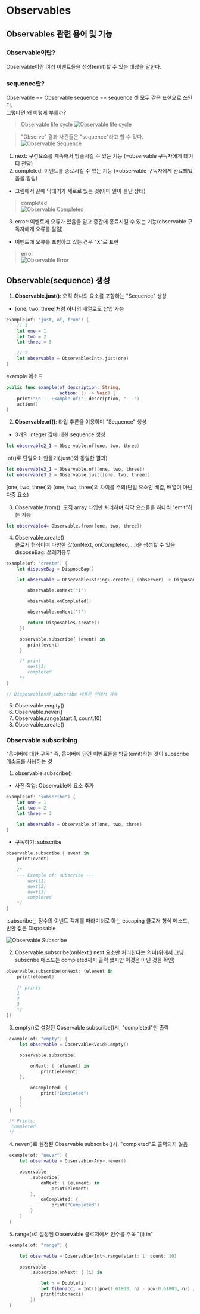 # Observables

## Observables 관련 용어 및 기능

### Observable이란?

Observable이란 여러 이벤트들을 생성(emit)할 수 있는 대상을 말한다.

### sequence란?

Observable == Observable sequence == sequence 셋 모두 같은 표현으로 쓰인다.  
그렇다면 왜 이렇게 부를까?

> Observable life cycle
> ![Observable life cycle](images/ObservableLifeCycle.png)

> "Observe" 결과 사건들은 "sequence"라고 할 수 있다.
> ![Observable Sequence](images/ObserveSequence.png)

1. next: 구성요소를 계속해서 방출시킬 수 있는 기능 (=observable 구독자에게 데이터 전달)
2. completed: 이벤트를 종료시킬 수 있는 기능 (=observable 구독자에게 완료되었음을 알림)

- 그림에서 끝에 막대기가 세로로 있는 것(이미 일이 끝난 상태)

> completed  
> ![Observable Completed](images/ObservableCompleted.png)

3. error: 이벤트에 오류가 있음을 알고 중간에 종료시킬 수 있는 기능(observable 구독자에게 오류를 알림)

- 이벤트에 오류를 포함하고 있는 경우 "X"로 표현

> error  
> ![Observable Error](images/ObservableError.png)

## Observable(sequence) 생성

1. **Observable.just()**: 오직 하나의 요소를 포함하는 "Sequence" 생성

- [one, two, three]처럼 하나의 배열로도 삽입 가능

```swift
example(of: "just, of, from") {
    // 1
    let one = 1
    let two = 2
    let three = 3

    // 2
    let observable = Observable<Int>.just(one)
}
```

example 메소드

```swift
public func example(of description: String,
                    action: () -> Void) {
    print("\n--- Example of:", description, "---")
    action()
}
```

2. **Observable.of()**: 타입 추론을 이용하며 "Sequence" 생성

- 3개의 integer 값에 대한 sequence 생성

```swift
let observable2_1 = Observable.of(one, two, three)
```

.of()로 단일요소 만들기(.just()와 동일한 결과)

```swift
let observable3_1 = Observable.of([one, two, three])
let observable3_2 = Observable.just([one, two, three])
```

[one, two, three]와 (one, two, three)의 차이를 주의(단일 요소인 배열, 배열이 아닌 다중 요소)

3. Observable.from(): 오직 array 타입만 처리하며 각각 요소들을 하나씩 "emit"하는 기능

```swift
let observable4= Observable.from([one, two, three])
```

4. Observable.create()  
   클로저 형식이며 다양한 값(onNext, onCompleted, ...)을 생성할 수 있음  
   disposeBag: 쓰레기봉투

```swift
example(of: "create") {
    let disposeBag = DisposeBag()

    let observable = Observable<String>.create({ (observer) -> Disposable in

        observable.onNext("1")

        observable.onCompleted()

        observable.onNext("?")

        return Disposables.create()
     })

     observable.subscribe{ (event) in
        print(event)
     }

     /* print
        next(1)
        completed
     */
}

// Disposeables와 subscribe 내용은 뒤에서 계속
```

5. Observable.empty()
6. Observable.never()
7. Observable.range(start:1, count:10)
8. Observable.create()

### Observable subscribing

"옵저버에 대한 구독" 즉, 옵저버에 담긴 이벤트들을 방출(emit)하는 것이 subscribe 메소드를 사용하는 것

1. observable.subscribe()

- 사전 작업: Observable에 요소 추가

```swift
example(of: "subscribe") {
    let one = 1
    let two = 2
    let three = 3

    let observable = Observable.of(one, two, three)
}
```

- 구독하기: subscribe

```swift
observable.subscribe { event in
    print(event)

    /*
    --- Example of: subscribe ---
        next(1)
        next(2)
        next(3)
        completed
    */
}
```

.subscribe는 정수의 이벤트 객체를 파라미터로 하는 escaping 클로저 형식 메소드, 반환 값은 Disposable

![Observable Subscribe](images/ObservableSubscribe.png)

2. Observable.subscribe(onNext:)
   next 요소만 처리한다는 의미(위에서 그냥 subscribe 메소드는 completed까지 출력 했지만 이것은 아닌 것을 확인)

```swift
observable.subscribe(onNext: {element in
    print(element)

    /* prints
    1
    2
    3
    */
})
```

3. empty()로 설정된 Observable
   subscribe()시, "completed"만 출력

```swift
 example(of: "empty") {
     let observable = Observable<Void>.empty()

     observable.subscribe(

         onNext: { (element) in
             print(element)
     },

         onCompleted: {
             print("Completed")
     }
     )
 }

 /* Prints:
  Completed
 */
```

4. never()로 설정된 Observable
   subscribe()시, "completed"도 출력되지 않음

```swift
 example(of: "never") {
     let observable = Observable<Any>.never()

     observable
         .subscribe(
             onNext: { (element) in
                 print(element)
         },
             onCompleted: {
                 print("Completed")
         }
     )
 }
```

5. range()로 설정된 Observable
   클로저에서 인수를 주목 "(i) in"

```swift
 example(of: "range") {

     let observable = Observable<Int>.range(start: 1, count: 10)

     observable
         .subscribe(onNext: { (i) in

             let n = Double(i)
             let fibonacci = Int(((pow(1.61803, n) - pow(0.61803, n)) / 2.23606).rounded())
             print(fibonacci)
         })
 }
```
